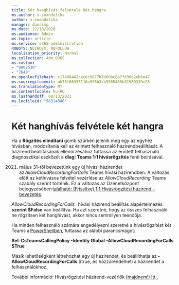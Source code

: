 ```yaml
---
title: Két hanghívás felvétele két hangra
ms.author: v-smandalika
author: v-smandalika
manager: dansimp
ms.date: 12/18/2020
ms.audience: Admin
ms.topic: article
ms.service: o365-administration
ROBOTS: NOINDEX, NOFOLLOW
localization_priority: Normal
ms.collection: Adm_O365
ms.custom:
- "9002530"
- "7648"
ms.openlocfilehash: c17408442cec6c0877b7d66bc8a7fd3062eb0e47
ms.sourcegitcommit: ab75f66355116e995b3cb5505465b31989339e28
ms.translationtype: MT
ms.contentlocale: hu-HU
ms.lasthandoff: 08/13/2021
ms.locfileid: "58314386"
---
```

# <a name="11-call-recording"></a>Két hanghívás felvétele két hangra

Ha a **Rögzítés elindítani** gomb szürkén jelenik meg egy az egyhez hívásban, módosítania kell az érintett felhasználó házirendbeállítását. A házirend beállításának ellenőrzésához futtassa az érintett felhasználó diagnosztikai eszközét a **diag: Teams 1:1 hívásrögzítés** fenti beírásával.     

2021. május 31-től bevezetünk egy új hívási házirendet az *AllowCloudRecordingForCalls* Teams hívási házirendben. A változás előtt az kéthívásos felvétel vezérlése az *AllowCloudRecording* Teams szabály szerint történik. Ez a változás az Üzenetközpont bejegyzésében [található: (Frissítve) 1:1 Hívásrögzítési házirend – bevezetés](https://portal.microsoft.com/Adminportal/Home?ref=MessageCenter/:/messages/MC238796).  

*AllowCloudRecordingForCalls*   hívási házirend beállítás alapértelmezés **szerint $False** van beállítva. Ha azt szeretné, hogy az összes felhasználó ne rögzítsen két hanghívást, akkor nincs semmilyen teendőja.  

Ha minden felhasználó számára engedélyezni szeretné a hívásrögzítést két Teams a [PowerShellben,](https://docs.microsoft.com/microsoftteams/teams-powershell-install) futtassa az alábbi parancsmagot: 

**Set-CsTeamsCallingPolicy -Identity Global -AllowCloudRecordingForCalls $True** 

Másik lehetőségként létrehozhat egy új házirendet, és beállíthatja az  **-AllowCloudRecordingForCalls** $true, és hozzárendelheti a házirendet a felhasználókhoz. 

További információ: Hívásrögzítési házirend-vezérlők [(majdnem!) Itt .](https://techcommunity.microsoft.com/t5/microsoft-teams-support/1-1-call-recording-policy-controls-are-almost-here/ba-p/2217668)
